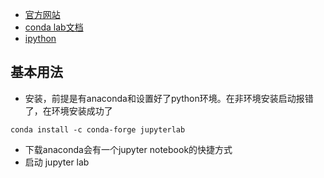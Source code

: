 - [官方网站](https://jupyter.org/try)
- [conda lab文档](https://jupyterlab.readthedocs.io/en/latest/)
- [ipython](https://ipython.readthedocs.io/en/stable/interactive/plotting.html)
## 基本用法
- 安装，前提是有anaconda和设置好了python环境。在非环境安装启动报错了，在环境安装成功了
```
conda install -c conda-forge jupyterlab
```
- 下载anaconda会有一个jupyter notebook的快捷方式
- 启动 jupyter lab
## 
